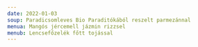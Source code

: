 ```yaml
---
date: 2022-01-03
soup: Paradicsomleves Bio Paraditókából reszelt parmezánnal
menua: Mangós jércemell jázmin rizzsel
menub: Lencsefőzelék főtt tojással
---
```

